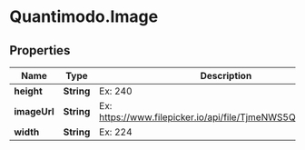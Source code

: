 # Quantimodo.Image

## Properties
Name | Type | Description | Notes
------------ | ------------- | ------------- | -------------
**height** | **String** | Ex: 240 | 
**imageUrl** | **String** | Ex: https://www.filepicker.io/api/file/TjmeNWS5Q2SFmtJlUGLf | 
**width** | **String** | Ex: 224 | 


